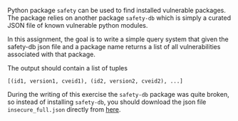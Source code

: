 <p>Python package <code class="language-text">safety</code> can be used to find installed vulnerable packages.
The package relies on another package <code class="language-text">safety-db</code> which is simply a curated
JSON file of known vulnerable python modules.</p><p>In this assignment, the goal is to write a simple query system that given
the safety-db json file and a package name returns a list of all vulnerabilities
associated with that package. </p><p>The output should contain a list of tuples</p><div class="gatsby-highlight" data-language="python"><pre class="language-python"><code class="language-python"><span class="token punctuation">[</span><span class="token punctuation">(</span>id1<span class="token punctuation">,</span> version1<span class="token punctuation">,</span> cveid1<span class="token punctuation">)</span><span class="token punctuation">,</span> <span class="token punctuation">(</span>id2<span class="token punctuation">,</span> version2<span class="token punctuation">,</span> cveid2<span class="token punctuation">)</span><span class="token punctuation">,</span> <span class="token punctuation">.</span><span class="token punctuation">.</span><span class="token punctuation">.</span><span class="token punctuation">]</span></code></pre></div><p>During the writing of this exercise the <code class="language-text">safety-db</code> package was quite broken,
so instead of installing <code class="language-text">safety-db</code>, you should download the json file <code class="language-text">insecure_full.json</code> directly
from <a href="https://github.com/pyupio/safety-db/tree/master/data" target="_blank" rel="noopener noreferrer">here</a>.</p></div></div></div></div></div></div>
